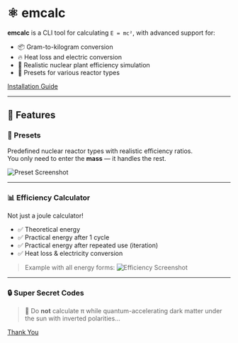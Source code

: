 # ⚛️ emcalc

**emcalc** is a CLI tool for calculating `E = mc²`, with advanced support for:
- 📦 Gram-to-kilogram conversion
- 🔥 Heat loss and electric conversion
- 🧪 Realistic nuclear plant efficiency simulation
- 🎲 Presets for various reactor types


[Installation Guide](emcalc.github.io/)

---

## 🚀 Features

### 🔧 Presets
Predefined nuclear reactor types with realistic efficiency ratios.  
You only need to enter the **mass** — it handles the rest.

![Preset Screenshot](https://github.com/user-attachments/assets/63f97e80-ac18-4d9c-8cf7-3aa0c59e4dc6)

---

### 📊 Efficiency Calculator
Not just a joule calculator!

- ✅ Theoretical energy  
- ✅ Practical energy after 1 cycle  
- ✅ Practical energy after repeated use (iteration)  
- ✅ Heat loss & electricity conversion

> Example with all energy forms:
![Efficiency Screenshot](https://github.com/user-attachments/assets/cda84dd2-89d5-4a79-8cf3-ea5be7529152)

---

### 🔒 Super Secret Codes
> 🧠 Do **not** calculate π while quantum-accelerating dark matter under the sun with inverted polarities...

[Thank You](/THANKYOU.md)
